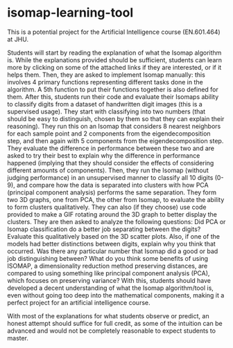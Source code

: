 # isomap-learning-tool

This is a potential project for the Artificial Intelligence course (EN.601.464) at JHU.

Students will start by reading the explanation of what the Isomap algorithm is. While the explanations provided should be sufficient, students can learn more by clicking on some of the attached links if they are interested, or if it helps them. Then, they are asked to implement Isomap manually: this involves 4 primary functions representing different tasks done in the algorithm. A 5th function to put their functions together is also defined for them. After this, students run their code and evaluate their Isomaps ability to classify digits from a dataset of handwritten digit images (this is a supervised usage). They start with classifying into two numbers (that should be easy to distinguish, chosen by them so that they can explain their reasoning). They run this on an Isomap that considers 8 nearest neighbors for each sample point and 2 components from the eigendecomposition step, and then again with 5 components from the eigendecomposition step. They evaluate the difference in performance between these two and are asked to try their best to explain why the difference in performance happened (implying that they should consider the effects of considering different amounts of components). Then, they run the Isomap (without judging performance) in an unsupervised manner to classify all 10 digits (0-9), and compare how the data is separated into clusters with how PCA (principal component analysis) performs the same separation. They form two 3D graphs, one from PCA, the other from Isomap, to evaluate the ability to form clusters qualitatively. They can also (if they choose) use code provided to make a GIF rotating around the 3D graph to better display the clusters. They are then asked to analyze the following questions: Did PCA or Isomap classification do a better job separating between the digits? Evaluate this qualitatively based on the 3D scatter plots. Also, if one of the models had better distinctions between digits, explain why you think that occurred. Was there any particular number that Isomap did a good or bad job distinguishing between? What do you think some benefits of using ISOMAP, a dimensionality reduction method preserving distances, are compared to using something like principal component analysis (PCA), which focuses on preserving variance? With this, students should have developed a decent understanding of what the Isomap algorithm/tool is, even without going too deep into the mathematical components, making it a perfect project for an artificial intelligence course.

With most of the explanations for what students observe or predict, an honest attempt should suffice for full credit, as some of the intuition can be advanced and would not be completely reasonable to expect students to master.
